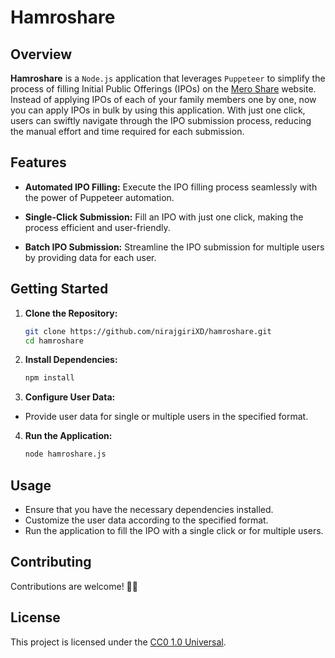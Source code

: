 # Hamroshare

## Overview

**Hamroshare** is a `Node.js` application that leverages `Puppeteer` to simplify the process of filling Initial Public Offerings (IPOs) on the [Mero Share](https://meroshare.cdsc.com.np/) website. Instead of applying IPOs of each of your family members one by one, now you can apply IPOs in bulk by using this application. With just one click, users can swiftly navigate through the IPO submission process, reducing the manual effort and time required for each submission.

## Features

- **Automated IPO Filling:** Execute the IPO filling process seamlessly with the power of Puppeteer automation.

- **Single-Click Submission:** Fill an IPO with just one click, making the process efficient and user-friendly.

- **Batch IPO Submission:** Streamline the IPO submission for multiple users by providing data for each user.

## Getting Started

1. **Clone the Repository:**

   ```bash
   git clone https://github.com/nirajgiriXD/hamroshare.git
   cd hamroshare
   ```

2. **Install Dependencies:**

   ```bash
   npm install
   ```

3. **Configure User Data:**

- Provide user data for single or multiple users in the specified format.

4. **Run the Application:**
   ```bash
   node hamroshare.js
   ```

## Usage

- Ensure that you have the necessary dependencies installed.
- Customize the user data according to the specified format.
- Run the application to fill the IPO with a single click or for multiple users.

## Contributing

Contributions are welcome! 🎉🎉

## License

This project is licensed under the [CC0 1.0 Universal](https://creativecommons.org/publicdomain/zero/1.0/).
